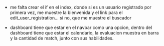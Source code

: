 * me falta crear el if en el index, donde si es un usuario registrado por primera vez, me muestre
la bienvenida y el link para el edit_user_registration... si no, que me muestre el buscador

* dashboard tiene que estar en el navbar como una opcion, dentro del dashboard tiene que estar el
calendario, la evaluacion muestra en barra y la cantidad de match, junto con sus habilidades.
